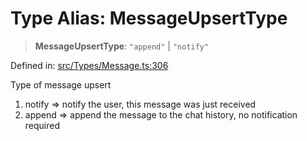 # Type Alias: MessageUpsertType

> **MessageUpsertType**: `"append"` \| `"notify"`

Defined in: [src/Types/Message.ts:306](https://github.com/Fokusdotid/bail/blob/8b525f9ebcc20cb9acd0f880b6ad58976e38b117/src/Types/Message.ts#L306)

Type of message upsert
1. notify => notify the user, this message was just received
2. append => append the message to the chat history, no notification required
